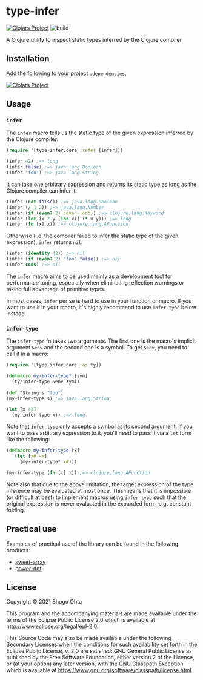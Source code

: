 # type-infer
[![Clojars Project](https://img.shields.io/clojars/v/type-infer.svg)](https://clojars.org/type-infer)
![build](https://github.com/athos/type-infer/workflows/build/badge.svg)

A Clojure utility to inspect static types inferred by the Clojure compiler

## Installation

Add the following to your project `:dependencies`:

[![Clojars Project](https://clojars.org/type-infer/latest-version.svg)](https://clojars.org/type-infer)

## Usage

### `infer`

The `infer` macro tells us the static type of the given expression inferred
by the Clojure compiler:

```clojure
(require '[type-infer.core :refer [infer]])

(infer 42) ;=> long
(infer false) ;=> java.lang.Boolean
(infer "foo") ;=> java.lang.String
```

It can take one arbitrary expression and returns its static type as long as 
the Clojure compiler can infer it:

```clojure
(infer (not false)) ;=> java.lang.Boolean
(infer (/ 1 2)) ;=> java.lang.Number
(infer (if (even? 2) :even :odd)) ;=> clojure.lang.Keyword
(infer (let [x 2 y (inc x)] (* x y))) ;=> long
(infer (fn [x] x)) ;=> clojure.lang.AFunction
```

Otherwise (i.e. the compiler failed to infer the static type of the given expression),
`infer` returns `nil`:

```clojure
(infer (identity 42)) ;=> nil
(infer (if (even? 2) "foo" false)) ;=> nil
(infer cons) ;=> nil
```

The `infer` macro aims to be used mainly as a development tool for performance tuning,
especially when eliminating reflection warnings or taking full advantage of primitive types.

In most cases, `infer` per se is hard to use in your function or macro.
If you want to use it in your macro, it's highly recommend to use `infer-type` below instead.

### `infer-type`

The `infer-type` fn takes two arguments. The first one is the macro's implicit argument
`&env` and the second one is a symbol. To get `&env`, you need to call it in a macro:

```clojure
(require '[type-infer.core :as ty])

(defmacro my-infer-type* [sym]
  (ty/infer-type &env sym))
 
(def ^String s "foo")
(my-infer-type s) ;=> java.lang.String

(let [x 42]
  (my-infer-type x)) ;=> long
```

Note that `infer-type` only accepts a symbol as its second argument.
If you want to pass arbitrary expression to it, you'll need to pass it via a `let` form
like the following:

```clojure
(defmacro my-infer-type [x]
  `(let [x# ~x]
     (my-infer-type* x#)))

(my-infer-type (fn [x] x)) ;=> clojure.lang.AFunction
```

Note also that due to the above limitation, the target expression of the type inference
may be evaluated at most once. This means that it is impossible (or difficult at best)
to implement macros using `infer-type` such that the original expression is never evaluated
in the expanded form, e.g. constant folding.

## Practical use

Examples of practical use of the library can be found in the following products:

- [sweet-array](https://github.com/athos/sweet-array)
- [power-dot](https://github.com/athos/power-dot)

## License

Copyright © 2021 Shogo Ohta

This program and the accompanying materials are made available under the
terms of the Eclipse Public License 2.0 which is available at
http://www.eclipse.org/legal/epl-2.0.

This Source Code may also be made available under the following Secondary
Licenses when the conditions for such availability set forth in the Eclipse
Public License, v. 2.0 are satisfied: GNU General Public License as published by
the Free Software Foundation, either version 2 of the License, or (at your
option) any later version, with the GNU Classpath Exception which is available
at https://www.gnu.org/software/classpath/license.html.
